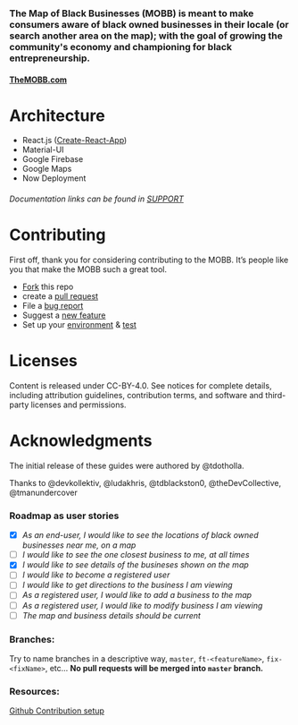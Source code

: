 ### The Map of Black Businesses (MOBB) is meant to make consumers aware of black owned businesses in their locale (or search another area on the map); with the goal of growing the community's economy and championing for black entrepreneurship.

#### [TheMOBB.com](https://mobb.kielbyrne.now.sh/)

# Architecture

- React.js ([Create-React-App](https://github.com/facebook/create-react-app))
- Material-UI
- Google Firebase
- Google Maps
- Now Deployment

###### _Documentation links can be found in [SUPPORT](SUPPORT.md)_

# Contributing

First off, thank you for considering contributing to the MOBB. It’s people like you that make the MOBB such a great tool.

- [Fork](https://github.com/tdotholla/MOBB.git) this repo
- create a [pull request]()
- File a [bug report]()
- Suggest a [new feature]()
- Set up your [environment]() & [test]()

# Licenses

Content is released under CC-BY-4.0. See notices for complete details, including attribution guidelines, contribution terms, and software and third-party licenses and permissions.

# Acknowledgments

The initial release of these guides were authored by @tdotholla.

Thanks to @devkollektiv, @ludakhris, @tdblackston0, @theDevCollective, @tmanundercover

### Roadmap as user stories

- [x] _As an end-user, I would like to see the locations of black owned businesses near me, on a map_
- [ ] _I would like to see the one closest business to me, at all times_
- [x] _I would like to see details of the busineses shown on the map_
- [ ] _I would like to become a registered user_
- [ ] _I would like to get directions to the business I am viewing_
- [ ] _As a registered user, I would like to add a business to the map_
- [ ] _As a registered user, I would like to modify business I am viewing_
- [ ] _The map and business details should be current_

### Branches:

Try to name branches in a descriptive way, `master`, `ft-<featureName>`, `fix-<fixName>`, etc...
**No pull requests will be merged into `master` branch.**

### Resources:

[Github Contribution setup](https://help.github.com/en/github/building-a-strong-community/setting-up-your-project-for-healthy-contributions)

